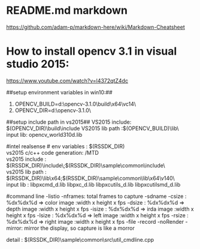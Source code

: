 # README.md markdown #
<https://github.com/adam-p/markdown-here/wiki/Markdown-Cheatsheet>
# How to install opencv 3.1 in visual studio 2015: #
<https://www.youtube.com/watch?v=l4372qtZ4dc> 

##setup environment variables in win10:##
1. OPENCV_BUILD=d:\opencv-3.1.0\build\x64\vc14\    
2. OPENCV_DIR=d:\opencv-3.1.0\  

##setup include path in vs2015##
VS2015 include: $(OPENCV_DIR)\build\include  
VS2015 lib path :$(OPENCV_BUILD)\lib\  
input lib: opencv_world310d.lib  

#intel realsense #
env variables : $(RSSDK_DIR)  
vs2015 c/c++  code generation: /MTD  
vs2015 include : $(RSSDK_DIR)\include\;$(RSSDK_DIR)\sample\common\include\  
vs2015 lib path : $(RSSDK_DIR)\lib\x64;$(RSSDK_DIR)\sample\common\lib\x64\v140\  
input lib : libpxcmd_d.lib libpxc_d.lib libpxcutils_d.lib libpxcutilsmd_d.lib

#command line
-listio
-nframes: total frames to capture
-sdname
-csize : %dx%dx%d => color image :width x height x fps
-dsize : %dx%dx%d => depth image :width x height x fps
-isize : %dx%dx%d => irda image :width x height x fps
-lsize : %dx%dx%d => left image :width x height x fps
-rsize : %dx%dx%d => right image :width x height x fps
-file
-record
-noRender
-mirror: mirror the display, so capture is like a morror

detail : $(RSSDK_DIR)\sample\common\src\util_cmdline.cpp